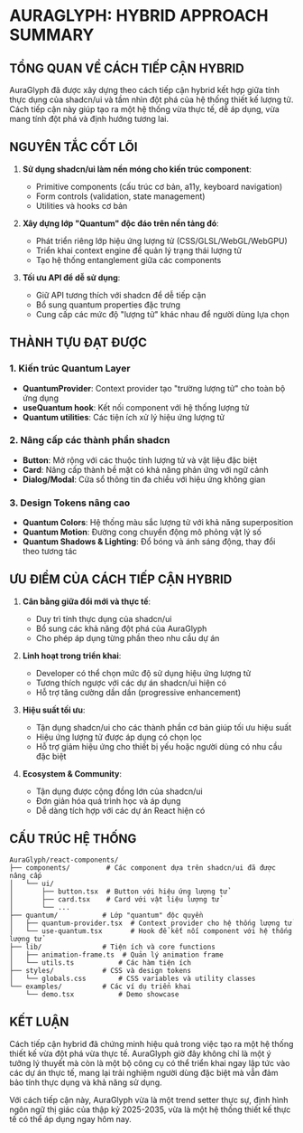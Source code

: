 # AURAGLYPH: HYBRID APPROACH SUMMARY

## TỔNG QUAN VỀ CÁCH TIẾP CẬN HYBRID

AuraGlyph đã được xây dựng theo cách tiếp cận hybrid kết hợp giữa tính thực dụng của shadcn/ui và tầm nhìn đột phá của hệ thống thiết kế lượng tử. Cách tiếp cận này giúp tạo ra một hệ thống vừa thực tế, dễ áp dụng, vừa mang tính đột phá và định hướng tương lai.

## NGUYÊN TẮC CỐT LÕI

1. **Sử dụng shadcn/ui làm nền móng cho kiến trúc component**:
   - Primitive components (cấu trúc cơ bản, a11y, keyboard navigation)
   - Form controls (validation, state management)
   - Utilities và hooks cơ bản

2. **Xây dựng lớp "Quantum" độc đáo trên nền tảng đó**:
   - Phát triển riêng lớp hiệu ứng lượng tử (CSS/GLSL/WebGL/WebGPU)
   - Triển khai context engine để quản lý trạng thái lượng tử
   - Tạo hệ thống entanglement giữa các components

3. **Tối ưu API để dễ sử dụng**:
   - Giữ API tương thích với shadcn để dễ tiếp cận
   - Bổ sung quantum properties đặc trưng
   - Cung cấp các mức độ "lượng tử" khác nhau để người dùng lựa chọn

## THÀNH TỰU ĐẠT ĐƯỢC

### 1. Kiến trúc Quantum Layer

- **QuantumProvider**: Context provider tạo "trường lượng tử" cho toàn bộ ứng dụng
- **useQuantum hook**: Kết nối component với hệ thống lượng tử
- **Quantum utilities**: Các tiện ích xử lý hiệu ứng lượng tử

### 2. Nâng cấp các thành phần shadcn

- **Button**: Mở rộng với các thuộc tính lượng tử và vật liệu đặc biệt
- **Card**: Nâng cấp thành bề mặt có khả năng phản ứng với ngữ cảnh
- **Dialog/Modal**: Cửa sổ thông tin đa chiều với hiệu ứng không gian

### 3. Design Tokens nâng cao

- **Quantum Colors**: Hệ thống màu sắc lượng tử với khả năng superposition
- **Quantum Motion**: Đường cong chuyển động mô phỏng vật lý số
- **Quantum Shadows & Lighting**: Đổ bóng và ánh sáng động, thay đổi theo tương tác

## ƯU ĐIỂM CỦA CÁCH TIẾP CẬN HYBRID

1. **Cân bằng giữa đổi mới và thực tế**:
   - Duy trì tính thực dụng của shadcn/ui
   - Bổ sung các khả năng đột phá của AuraGlyph
   - Cho phép áp dụng từng phần theo nhu cầu dự án

2. **Linh hoạt trong triển khai**:
   - Developer có thể chọn mức độ sử dụng hiệu ứng lượng tử
   - Tương thích ngược với các dự án shadcn/ui hiện có
   - Hỗ trợ tăng cường dần dần (progressive enhancement)

3. **Hiệu suất tối ưu**:
   - Tận dụng shadcn/ui cho các thành phần cơ bản giúp tối ưu hiệu suất
   - Hiệu ứng lượng tử được áp dụng có chọn lọc
   - Hỗ trợ giảm hiệu ứng cho thiết bị yếu hoặc người dùng có nhu cầu đặc biệt

4. **Ecosystem & Community**:
   - Tận dụng được cộng đồng lớn của shadcn/ui
   - Đơn giản hóa quá trình học và áp dụng
   - Dễ dàng tích hợp với các dự án React hiện có

## CẤU TRÚC HỆ THỐNG

```
AuraGlyph/react-components/
├── components/         # Các component dựa trên shadcn/ui đã được nâng cấp
│   └── ui/
│       ├── button.tsx  # Button với hiệu ứng lượng tử
│       ├── card.tsx    # Card với vật liệu lượng tử
│       └── ...
├── quantum/           # Lớp "quantum" độc quyền
│   ├── quantum-provider.tsx  # Context provider cho hệ thống lượng tử
│   └── use-quantum.tsx       # Hook để kết nối component với hệ thống lượng tử
├── lib/               # Tiện ích và core functions
│   ├── animation-frame.ts  # Quản lý animation frame
│   └── utils.ts           # Các hàm tiện ích
├── styles/            # CSS và design tokens
│   └── globals.css        # CSS variables và utility classes
└── examples/          # Các ví dụ triển khai
    └── demo.tsx           # Demo showcase
```

## KẾT LUẬN

Cách tiếp cận hybrid đã chứng minh hiệu quả trong việc tạo ra một hệ thống thiết kế vừa đột phá vừa thực tế. AuraGlyph giờ đây không chỉ là một ý tưởng lý thuyết mà còn là một bộ công cụ có thể triển khai ngay lập tức vào các dự án thực tế, mang lại trải nghiệm người dùng đặc biệt mà vẫn đảm bảo tính thực dụng và khả năng sử dụng.

Với cách tiếp cận này, AuraGlyph vừa là một trend setter thực sự, định hình ngôn ngữ thị giác của thập kỷ 2025-2035, vừa là một hệ thống thiết kế thực tế có thể áp dụng ngay hôm nay.